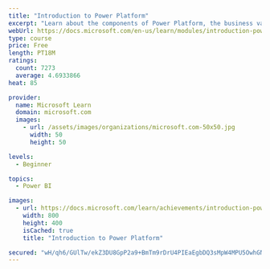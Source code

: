 ```yaml
---
title: "Introduction to Power Platform"
excerpt: "Learn about the components of Power Platform, the business value for customers, and security of the technology."
webUrl: https://docs.microsoft.com/en-us/learn/modules/introduction-power-platform/
type: course
price: Free
length: PT18M
ratings:
  count: 7273
  average: 4.6933866
heat: 85

provider:
  name: Microsoft Learn
  domain: microsoft.com
  images:
    - url: /assets/images/organizations/microsoft.com-50x50.jpg
      width: 50
      height: 50

levels:
  - Beginner

topics:
  - Power BI

images:
  - url: https://docs.microsoft.com/learn/achievements/introduction-power-platform-social.png
    width: 800
    height: 400
    isCached: true
    title: "Introduction to Power Platform"

secured: "wH/qh6/GUlTw/ekZ3DU8GpP2a9+BmTm9rDrU4PIEaEgbDQ3sMpW4MPU5OwhGNkkpiCE+yMq3Ew4vesxay6uC6Zcnzx4fJC0UWgg4S9RDnAEuhuQiCcTynBExfdHyb4SwzWjIPiLOJB6ChFSmMLpNnH6yz/FS0vBT6VkxcsBGy9Bx5ZXTZqLWgf4Kh9n7d9sUJjogf6EUnpi8v7Yr17HRebVXJFVecaaYIn51DB/0hwg3y/Xc5WnqeqB6gJ9chwFZXdW/G33vCaY5ELsxkN3PPXUG3YpNAwz9XhQ8pKNfxigPL6DFLia2gJY466gBBpkplIAKZ0A6Lg7ud5ObvwG/97vNX0+Rwr+5yZwREfZ5gp4NZETINcfxvQDhZ9Jy3H2+eha0U94H7s0WH672Gc+Lnw==;J/vXlZIyK2FxrntlZkMgJQ=="
---
```


